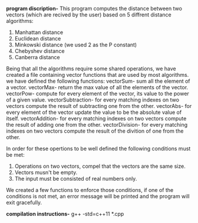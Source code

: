 **program discription-**
This program computes the distance between two vectors (which are recived by the user) based on 5 diffrent distance algorithms:
1. Manhattan distance
2. Euclidean distance
3. Minkowski distance (we used 2 as the P constant)
4. Chebyshev distance
5. Canberra distance

Being that all the algorithms require some shared operations, we have created a file containing vector functions that are used by most algorithms.
we have defined the following functions:
vectorSum- sum all the element of a vector.
vectorMax- return the max value of all the elements of the vector.
vectorPow- compute for every element of the vector, its value to the power of a given value.
vectorSubtraction- for every matching indexes on two vectors compute the result of subtracting one from the other.
vectorAbs- for every element of the vector update the value to be the absolute value of itself.
vectorAddition- for every matching indexes on two vectors compute the result of adding one from the other.
vectorDivision- for every matching indexes on two vectors compute the result of the divition of one from the other.

In order for these opertions to be well defined the following conditions must be met:
1. Operations on two vectors, compel that the vectors are the same size.
2. Vectors musn't be empty.
3. The input must be consisted of real numbers only.

We created a few functions to enforce those conditions, if one of the conditions is not met, an error message will be printed and the program will exit gracefully.

**compilation instructions-**
g++ -std=c++11 *.cpp
